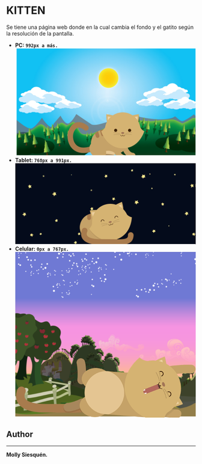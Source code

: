 # KITTEN

Se tiene una página web donde en la cual cambia el fondo y el gatito según la resolución de la pantalla.

* __PC: `992px a más.`__
![Gatito-tarde](assets/docs/gatito-tarde.png)
* __Tablet: `768px a 991px.`__
![Gatito-noche](assets/docs/gatito-noche.png)
* __Celular: `0px a 767px.`__
![Gatito-dia](assets/docs/gatito-dia.png)


## Author
*********

__Molly Siesquén.__